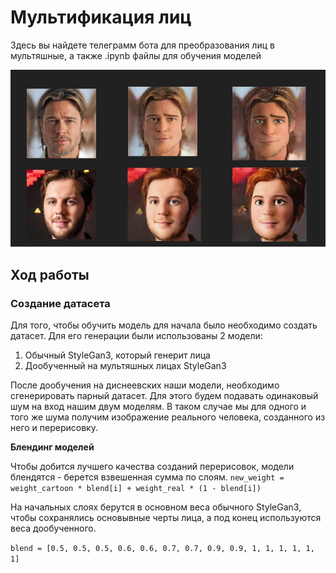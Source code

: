# Мультификация лиц
Здесь вы найдете телеграмм бота для преобразования лиц в мультяшные, а также .ipynb файлы для обучения моделей

![plot](./photos/example_1.jpg)

## Ход работы
### Создание датасета
Для того, чтобы обучить модель для начала было необходимо создать датасет.
Для его генерации были использованы 2 модели:

1) Обычный StyleGan3, который генерит лица
2) Дообученный на мультяшных лицах StyleGan3

После дообучения на диснеевских наши модели, необходимо сгенерировать парный датасет.
Для этого будем подавать одинаковый шум на вход нашим двум моделям. В таком случае мы для одного и того же шума 
получим изображение реального человека, созданного из него и перерисовку.

**Блендинг моделей**

Чтобы добится лучшего качества созданий перерисовок, модели блендятся - берется взвешенная сумма по слоям.
`new_weight = weight_cartoon * blend[i] + weight_real * (1 - blend[i])`

На начальных слоях берутся в основном веса обычного StyleGan3, чтобы сохранялись основывные черты лица, а под конец 
используются веса дообученного.

`blend = [0.5, 0.5, 0.5, 0.6, 0.6, 0.7, 0.7, 0.9, 0.9, 1, 1, 1, 1, 1, 1]`
